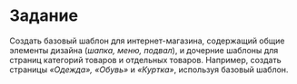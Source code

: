 # Задание

Создать базовый шаблон для интернет-магазина, содержащий общие элементы дизайна (*шапка, меню, подвал*), и дочерние шаблоны для страниц категорий товаров и отдельных товаров. Например, создать страницы *«Одежда», «Обувь»* и *«Куртка»*, используя базовый шаблон.